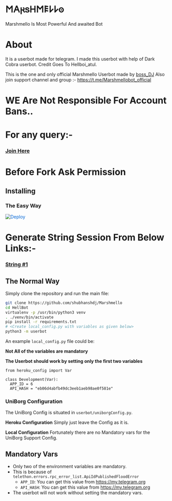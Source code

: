# 𐌑𐌀𐍂𐍃𐋏𐌑𐌄𐌋𐌋𐍈

Marshmello Is Most Powerful And awaited Bot 

# About

It is a userbot made for telegram. I made this userbot with help of Dark Cobra userbot. Credit Goes To Hellboi_atul.

This is the one and only official Marshmello Userbot made by [boss_DJ](https://t.me/Beast_boy_shubu) Also join support channel and group :- https://t.me/Marshmellobot_official


# WE Are Not Responsible For Account Bans..


# For any query:-
### [Join Here](https://t.me/Marshmellobot_official)

# Before Fork Ask Permission
## Installing

### The Easy Way

<a href="https://dashboard.heroku.com" rel="nofollow" style="background-color: initial; box-sizing: border-box; color: #0366d6; text-decoration-line: none;"><img alt="Deploy" data-canonical-src="https://www.herokucdn.com/deploy/button.svg" src="https://camo.githubusercontent.com/83b0e95b38892b49184e07ad572c94c8038323fb/68747470733a2f2f7777772e6865726f6b7563646e2e636f6d2f6465706c6f792f627574746f6e2e737667" style="border-style: none; box-sizing: initial; max-width: 100%;" /></a></div>
# Generate String Session From Below Links:-

### [String #1](https://Hellbot.hellboyop.repl.run)

## The Normal Way

Simply clone the repository and run the main file:
```sh
git clone https://github.com/shubhanshdj/Marshmello
cd HellBot
virtualenv -p /usr/bin/python3 venv
. ./venv/bin/activate
pip install -r requirements.txt
# <Create local_config.py with variables as given below>
python3 -m userbot
```

An example `local_config.py` file could be:

**Not All of the variables are mandatory**

__The Userbot should work by setting only the first two variables__

```python3
from heroku_config import Var

class Development(Var):
  APP_ID = 6
  API_HASH = "eb06d4abfb49dc3eeb1aeb98ae0f581e"
```

### UniBorg Configuration

The UniBorg Config is situated in `userbot/uniborgConfig.py`.

**Heroku Configuration**
Simply just leave the Config as it is.

**Local Configuration**
Fortunately there are no Mandatory vars for the UniBorg Support Config.

## Mandatory Vars

- Only two of the environment variables are mandatory.
- This is because of `telethon.errors.rpc_error_list.ApiIdPublishedFloodError`
    - `APP_ID`:   You can get this value from https://my.telegram.org
    - `API_HASH`:   You can get this value from https://my.telegram.org
- The userbot will not work without setting the mandatory vars.
